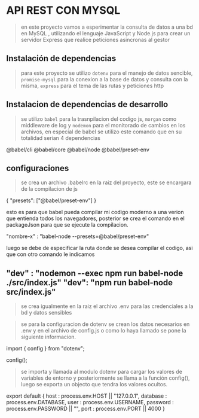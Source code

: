 # API REST CON MYSQL

> en este proyecto vamos a esperimentar la consulta de datos a una bd en MySQL , utilizando el lenguaje JavaScript y Node.js para crear un servidor Express que realice peticiones asincronas al gestor

## Instalación de dependencias

> para este proyecto se utilizo `dotenv` para el manejo de datos sencible, `promise-mysql` para la conexion a la base de datos y consulta con la misma, `express` para el tema de las rutas y peticiones http

## Instalacion de dependencias de desarrollo

> se utilizo `babel` para la trasnpilacion del codigo js, `morgan` como middleware de log y `nodemon` para el monitorado de cambios en los archivos, en especial de babel se utilizo este comando que en su totalidad serian 4 dependencias

@babel/cli @babel/core @babel/node @babel/preset-env

## configuraciones

> se crea un archivo .babelrc en la raiz del proyecto, este se encargara de la compilacion de js

{
    "presets": ["@babel/preset-env"]
}

esto es para que babel pueda compilar mi codigo moderno a una verion que entienda todos los navegadores, posterior se crea el comando en el packageJson para que se ejecute la compilacion.

"nombre-x" : "babel-node --presets=@babel/preset-env"

luego se debe de especificar la ruta donde se desea compilar el codigo, asi que con otro comando le indicamos

"dev" : "nodemon --exec npm run babel-node ./src/index.js" 
"dev": "npm run babel-node src/index.js" 
------------------------

> se crea igualmente en la raiz el archivo .env para las credenciales a la bd y datos sensibles


> se para la configuracion de dotenv se crean los datos necesarios en .env y en el archivo de config.js o como lo haya llamado se pone la siguiente informacion.

import { config } from "dotenv";

config();

> se importa y llamada al modulo dotenv para cargar los valores de variables de entorno y posteriormente se llama a la función config(), luego se exporta un objecto que tendra los valores ocultos. 

export default {
    host : process.env.HOST || "127.0.0.1",
    database : process.env.DATABASE,
    user : process.env.USERNAME,
    password : process.env.PASSWORD || "",
    port : process.env.PORT || 4000
}


